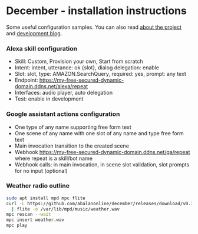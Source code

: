 # December - installation instructions
Some useful configuration samples.
You can also read [about the project](README.md) and [development blog](blog.md).

### Alexa skill configuration

* Skill: Custom, Provision your own, Start from scratch
* Intent: intent, utterance: ok {slot}, dialog delegation: enable
* Slot: slot, type: AMAZON.SearchQuery, required: yes, prompt: any text
* Endpoint: https://my-free-secured-dynamic-domain.ddns.net/alexa/repeat
* Interfaces: audio player, auto delegation
* Test: enable in development

### Google assistant actions configuration

* One type of any name supporting free form text
* One scene of any name with one slot of any name and type free form text
* Main invocation transition to the created scene
* Webhook https://my-free-secured-dynamic-domain.ddns.net/ga/repeat where repeat is a skill/bot name
* Webhook calls: in main invocation, in scene slot validation, slot prompts for no input (optional)

### Weather radio outline

```bash
sudo apt install mpd mpc flite
curl -L https://github.com/abalanonline/december/releases/download/v0.3/weather_test.txt \
  | flite -o /var/lib/mpd/music/weather.wav
mpc rescan --wait
mpc insert weather.wav
mpc play
```

